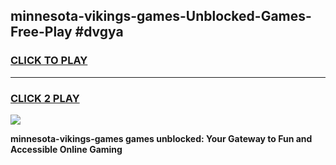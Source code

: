 
## minnesota-vikings-games-Unblocked-Games-Free-Play #dvgya
<h3>
<a href="https://us.freeplayer.one?title=minnesota-vikings-games&ref=9M">CLICK TO PLAY</a></h3>
<hr>

<h3>
<a href="https://us.freeplayer.one?title=minnesota-vikings-games&ref=9M">CLICK 2 PLAY</a>
  
</h3>

<a href="https://us.freeplayer.one?title=minnesota-vikings-games&ref=9M"><img src="https://clearcache.store/games.png"></a>


**minnesota-vikings-games games unblocked: Your Gateway to Fun and Accessible Online Gaming**
